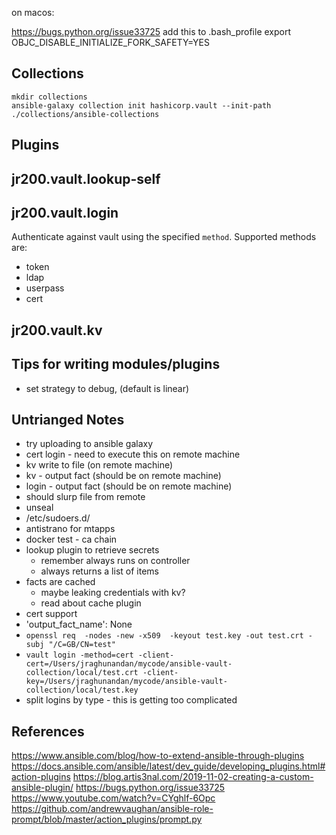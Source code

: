 on macos:

https://bugs.python.org/issue33725
add this to .bash_profile
export OBJC_DISABLE_INITIALIZE_FORK_SAFETY=YES


## Collections

```
mkdir collections
ansible-galaxy collection init hashicorp.vault --init-path ./collections/ansible-collections
```

## Plugins

## jr200.vault.lookup-self
## jr200.vault.login

Authenticate against vault using the specified `method`. Supported methods are:
- token
- ldap
- userpass
- cert

## jr200.vault.kv

## Tips for writing modules/plugins
- set strategy to debug, (default is linear)

## Untrianged Notes

- try uploading to ansible galaxy
- cert login - need to execute this on remote machine
- kv write to file (on remote machine)
- kv - output fact (should be on remote machine)
- login - output fact (should be on remote machine)
- should slurp file from remote
- unseal
- /etc/sudoers.d/<username>
- antistrano for mtapps
- docker test - ca chain
- lookup plugin to retrieve secrets 
  - remember always runs on controller
  - always returns a list of items
- facts are cached 
  - maybe leaking credentials with kv?
  - read about cache plugin
- cert support
- 'output_fact_name': None
- `openssl req  -nodes -new -x509  -keyout test.key -out test.crt -subj "/C=GB/CN=test"`
- `vault login -method=cert -client-cert=/Users/jraghunandan/mycode/ansible-vault-collection/local/test.crt -client-key=/Users/jraghunandan/mycode/ansible-vault-collection/local/test.key`
- split logins by type - this is getting too complicated
  
## References
https://www.ansible.com/blog/how-to-extend-ansible-through-plugins
https://docs.ansible.com/ansible/latest/dev_guide/developing_plugins.html#action-plugins
https://blog.artis3nal.com/2019-11-02-creating-a-custom-ansible-plugin/
https://bugs.python.org/issue33725
https://www.youtube.com/watch?v=CYghlf-6Opc
https://github.com/andrewvaughan/ansible-role-prompt/blob/master/action_plugins/prompt.py